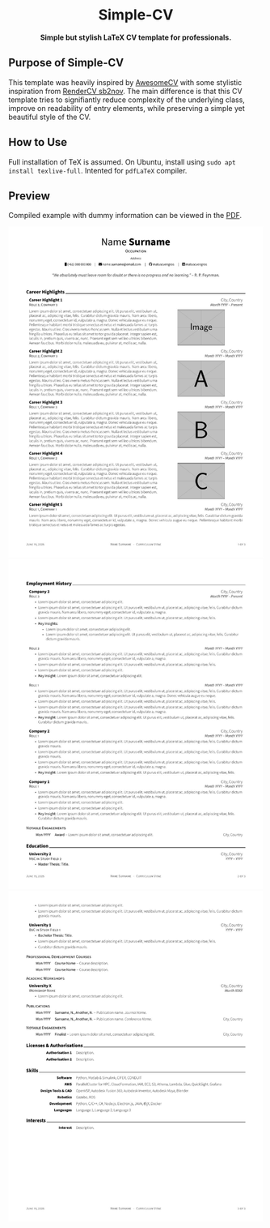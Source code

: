 <h1 align="center">
    Simple-CV
</h1>
<p align="center">
    <b>Simple but stylish LaTeX CV template for professionals.</b>
</p>

## Purpose of Simple-CV
This template was heavily inspired by [AwesomeCV](https://github.com/posquit0/Awesome-CV/tree/master) with some stylistic inspiration from [RenderCV sb2nov](https://www.overleaf.com/latex/templates/rendercv-sb2nov-theme/gdspgtsnfncm). The main difference is that this CV template tries to signifiantly reduce complexity of the underlying class, improve on readability of entry elements, while preserving a simple yet beautiful style of the CV.

## How to Use
Full installation of TeX is assumed. On Ubuntu, install using `sudo apt install texlive-full`. Intented for `pdfLaTeX` compiler.

## Preview
Compiled example with dummy information can be viewed in the [PDF](https://raw.githubusercontent.com/matuscvengros/simple-cv/main/cv.pdf).

![First Page](https://raw.githubusercontent.com/matuscvengros/simple-cv/main/cv-1.jpg)
![Second Page](https://raw.githubusercontent.com/matuscvengros/simple-cv/main/cv-2.jpg)
![Third Page](https://raw.githubusercontent.com/matuscvengros/simple-cv/main/cv-3.jpg)
